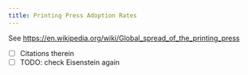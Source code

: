 ```yaml
---
title: Printing Press Adoption Rates
---
```


See https://en.wikipedia.org/wiki/Global_spread_of_the_printing_press

- [ ] Citations therein
- [ ] TODO: check Eisenstein again
